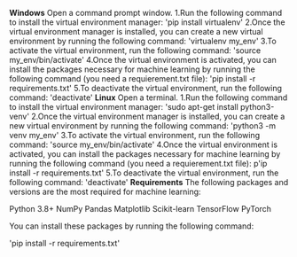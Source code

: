 
**Windows**
Open a command prompt window.
1.Run the following command to install the virtual environment manager:
'pip install virtualenv'
2.Once the virtual environment manager is installed, you can create a new virtual environment by running the following command:
'virtualenv my_env'
3.To activate the virtual environment, run the following command:
'source my_env/bin/activate'
4.Once the virtual environment is activated, you can install the packages necessary for machine learning by running the following command (you need a requierement.txt file):
'pip install -r requirements.txt'
5.To deactivate the virtual environment, run the following command:
'deactivate'
**Linux**
Open a terminal.
1.Run the following command to install the virtual environment manager:
'sudo apt-get install python3-venv'
2.Once the virtual environment manager is installed, you can create a new virtual environment by running the following command:
'python3 -m venv my_env'
3.To activate the virtual environment, run the following command:
'source my_env/bin/activate'
4.Once the virtual environment is activated, you can install the packages necessary for machine learning by running the following command (you need a requierement.txt file):
p'ip install -r requirements.txt'
5.To deactivate the virtual environment, run the following command:
'deactivate'
**Requirements**
The following packages and versions are the most required for machine learning:

Python 3.8+
NumPy
Pandas
Matplotlib
Scikit-learn
TensorFlow
PyTorch

You can install these packages by running the following command:

'pip install -r requirements.txt'